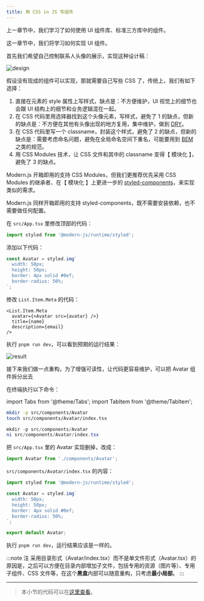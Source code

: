 ```yaml
---
title: 用 CSS in JS 写组件
---
```


上一章节中，我们学习了如何使用 UI 组件库、标准三方库中的组件。

这一章节中，我们将学习如何实现 UI 组件。

首先我们希望自己控制联系人头像的展示，实现这种设计稿：

![design](https://lf3-static.bytednsdoc.com/obj/eden-cn/aphqeh7uhohpquloj/modern-js/docs/06/design1.png)

假设没有现成的组件可以实现，那就需要自己写些 CSS 了，传统上，我们有如下选择：

1. 直接在元素的 style 属性上写样式，缺点是：不方便维护，UI 视觉上的细节也会跟 UI 结构上的细节和业务逻辑混在一起。
2. 在 CSS 代码里用选择器找到这个头像元素，写样式，避免了 1 的缺点，但新的缺点是：不方便在其他有头像出现的地方复用，集中维护，做到 [DRY](https://en.wikipedia.org/wiki/Don't_repeat_yourself)。
3. 在 CSS 代码里写一个 classname，封装这个样式，避免了 2 的缺点，但新的缺点是：需要考虑命名问题，避免在全局命名空间下重名，可能要用到 [BEM](http://getbem.com/) 之类的规范。
4. 用 CSS Modules 技术，让 CSS 文件和其中的 classname 变得【 模块化 】，避免了 3 的缺点。

Modern.js 开箱即用的支持 CSS Modules，但我们更推荐优先采用 CSS Modules 的继承者、在【 模块化 】上更进一步的 [styled-components](https://styled-components.com/)，来实现类似的需求。

Modern.js 同样开箱即用的支持 styled-components，既不需要安装依赖，也不需要做任何配置。

在 `src/App.tsx` 里修改顶部的代码：

```js
import styled from '@modern-js/runtime/styled';
```

添加以下代码：

```js
const Avatar = styled.img`
  width: 50px;
  height: 50px;
  border: 4px solid #0ef;
  border-radius: 50%;
`;
```

修改 `List.Item.Meta` 的代码：

```tsx
<List.Item.Meta
  avatar={<Avatar src={avatar} />}
  title={name}
  description={email}
/>
```

执行 `pnpm run dev`，可以看到预期的运行结果：

![result](https://lf3-static.bytednsdoc.com/obj/eden-cn/aphqeh7uhohpquloj/modern-js/docs/06/result1.png)

接下来我们做一点重构，为了增强可读性，让代码更容易维护，可以把 Avatar 组件拆分出去

在终端执行以下命令：

import Tabs from '@theme/Tabs';
import TabItem from '@theme/TabItem';

<Tabs>
<TabItem value="macOS" label="macOS" default>

```bash
mkdir -p src/components/Avatar
touch src/components/Avatar/index.tsx
```

</TabItem>
<TabItem value="Windows" label="Windows">

```powershell
mkdir -p src/components/Avatar
ni src/components/Avatar/index.tsx
```

</TabItem>
</Tabs>

把 `src/App.tsx` 里的 Avatar 实现删掉，改成：

```js
import Avatar from './components/Avatar';
```

`src/components/Avatar/index.tsx` 的内容：

```js
import styled from '@modern-js/runtime/styled';

const Avatar = styled.img`
  width: 50px;
  height: 50px;
  border: 4px solid #0ef;
  border-radius: 50%;
`;

export default Avatar;
```

执行 `pnpm run dev`，运行结果应该是一样的。

:::note 注
采用目录形式（Avatar/index.tsx）而不是单文件形式（Avatar.tsx）的原因是，之后可以方便在目录内部增加子文件，包括专用的资源（图片等）、专用子组件、CSS 文件等，在这个**黑盒**内部可以随意重构，只考虑**最小局部**。
:::

---

> 本小节的代码可以在[这里查看](https://github.com/modern-js-dev/modern-js-examples/tree/main/tutorials/c06/hello-modern)。

